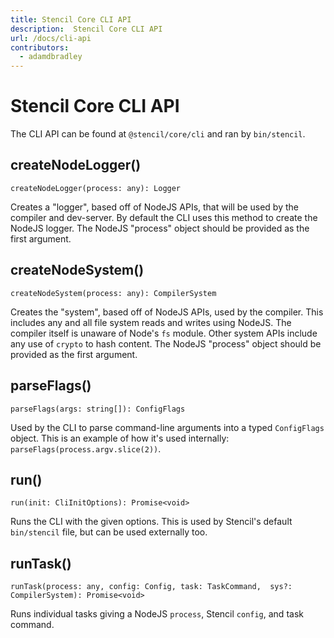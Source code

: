 ```yaml
---
title: Stencil Core CLI API
description:  Stencil Core CLI API
url: /docs/cli-api
contributors:
  - adamdbradley
---
```


# Stencil Core CLI API

The CLI API can be found at `@stencil/core/cli` and ran by `bin/stencil`.


## createNodeLogger()

```tsx
createNodeLogger(process: any): Logger
```

Creates a "logger", based off of NodeJS APIs, that will be used by the compiler and dev-server.
By default the CLI uses this method to create the NodeJS logger. The NodeJS "process"
object should be provided as the first argument.


## createNodeSystem()

```tsx
createNodeSystem(process: any): CompilerSystem
```

Creates the "system", based off of NodeJS APIs, used by the compiler. This includes any and
all file system reads and writes using NodeJS. The compiler itself is unaware of Node's
`fs` module. Other system APIs include any use of `crypto` to hash content. The NodeJS "process"
object should be provided as the first argument.


## parseFlags()

```tsx
parseFlags(args: string[]): ConfigFlags
```

Used by the CLI to parse command-line arguments into a typed `ConfigFlags` object.
This is an example of how it's used internally: `parseFlags(process.argv.slice(2))`.


## run()

```tsx
run(init: CliInitOptions): Promise<void>
```

Runs the CLI with the given options. This is used by Stencil's default `bin/stencil` file,
but can be used externally too.


## runTask()

```tsx
runTask(process: any, config: Config, task: TaskCommand,  sys?: CompilerSystem): Promise<void>
```

Runs individual tasks giving a NodeJS `process`, Stencil `config`, and task command.
